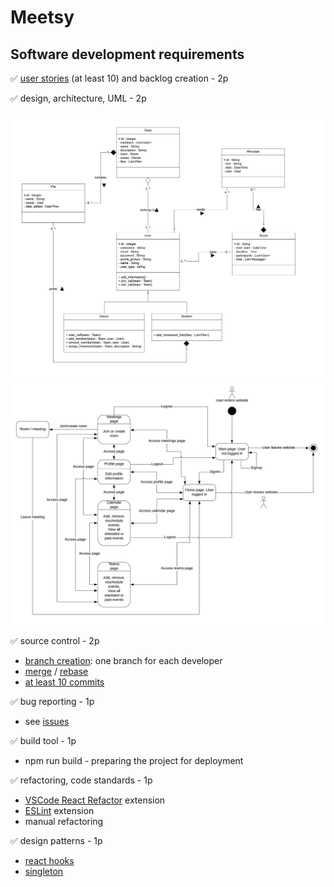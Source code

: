 # Meetsy

## Software development requirements
✅ <a href = "https://trello.com/b/UBKxahVz/meetsy"> user stories</a> (at least 10) and backlog creation - 2p

✅ design, architecture, UML - 2p

<img src = "UML.png">
<img src = "UML-website-map.png">

✅ source control - 2p
  - <a href="https://github.com/stanbianca/Meetsy/branches">branch creation</a>: one branch for each developer
  - <a href="https://github.com/stanbianca/Meetsy/commit/dbe845c7ca21b3ee2ece5c90621ee72d3a40d072">merge</a> / <a href = "https://github.com/stanbianca/Meetsy/network">rebase</a>
  - <a href="https://github.com/stanbianca/Meetsy/commits/main">at least 10 commits </a>
   
✅ bug reporting - 1p
  - see <a href = "https://github.com/stanbianca/Meetsy/issues?q=is%3Aissue+is%3Aclosed"> issues </a>

✅ build tool - 1p
  - npm run build - preparing the project for deployment

✅ refactoring, code standards - 1p
  - <a href="https://marketplace.visualstudio.com/items?itemName=planbcoding.vscode-react-refactor">VSCode React Refactor</a> extension
  - <a href="https://marketplace.visualstudio.com/items?itemName=dbaeumer.vscode-eslint">ESLint</a> extension
  - manual refactoring

✅ design patterns - 1p
  - <a href="https://github.com/stanbianca/Meetsy/commit/75b5fb32f47d8e371df8aed9232edc3b8ea6b8fa#diff-8146540cfd8c562ade7fd89c5b837c5c96e60c9a30fd5325517a50654ec3b816"> react hooks </a>
  - <a href = "https://github.com/stanbianca/Meetsy/commit/881e2157f28a2204ac6cdd206e02d6e1f64b9a1d#diff-f9ff088afe35880a473519f08d83e8bcc098179814da0edb41c094529c67e559"> singleton </a>

